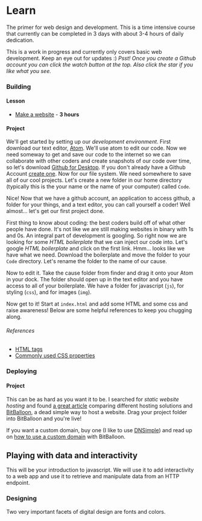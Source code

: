# Learn
The primer for web design and development. This is a time intensive course that currently can be completed in 3 days with about 3-4 hours of daily dedication.

This is a work in progress and currently only covers basic web development. Keep an eye out for updates :) *Psst! Once you create a Github account you can click the watch button at the top. Also click the star if you like what you see.*

<!-- Each lesson will specify what tabs should be open and approximately how long it will take. -->






### Building

#### Lesson
- [Make a website](https://www.codecademy.com/en/skills/make-a-website) - **3 hours**

#### Project
We'll get started by setting up our *development environment*. First download our text editor, [Atom](https://atom.io/). We'll use atom to edit our code. Now we need someway to get and save our code to the internet so we can collaborate with other coders and create snapshots of our code over time, so let's download [Github for Desktop](https://desktop.github.com/). If you don't already have a Github Account [create one](https://github.com/join). Now for our file system. We need somewhere to save all of our cool projects. Let's create a new folder in our home directory (typically this is the your name or the name of your computer) called `Code`.

Nice! Now that we have a github account, an application to access github, a folder for your things, and a text editor, you can call yourself a coder! Well almost... let's get our first project done.

First thing to know about coding: the best coders build off of what other people have done. It's not like we are still making websites in binary with 1s and 0s. An integral part of development is googling. So right now we are looking for some *HTML boilerplate* that we can inject our code into. Let's google *HTML boilerplate* and click on the first link. Hmm... looks like we have what we need. Download the boilerplate and move the folder to your `Code` directory. Let's rename the folder to the name of our cause.

Now to edit it. Take the cause folder from finder and drag it onto your Atom in your dock. The folder should open up in the text editor and you have access to all of your boilerplate. We have a folder for javascript (`js`), for styling (`css`), and for images (`img`).

Now get to it! Start at `index.html` and add some HTML and some css and raise awareness! Below are some helpful references to keep you chugging along.

###### References
- [HTML tags](http://www.w3schools.com/tags/)
- [Commonly used CSS properties](http://www.w3schools.com/cssref/)

### Deploying

#### Project
This can be as hard as you want it to be. I searched for *static website hosting* and found [a great article](http://alignedleft.com/resources/cheap-web-hosting) comparing different hosting solutions and [BitBalloon](https://www.bitballoon.com/), a dead simple way to host a website. Drag your project folder into BitBalloon and you're live!

If you want a custom domain, buy one (I like to use [DNSimple](https://dnsimple.com)) and read up on [how to use a custom domain](https://www.bitballoon.com/docs/custom_domains/) with BitBalloon.

## Playing with data and interactivity
This will be your introduction to javascript. We will use it to add interactivity to a web app and use it to retrieve and manipulate data from an HTTP endpoint.

### Designing
Two very important facets of digital design are fonts and colors.   

<!-- ## Versioning

## Development Environment -->
